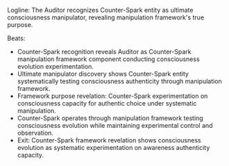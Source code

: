 ﻿---
series: 6
novella: 3
file: S6N3_IntA
type: interlude
label: A
pov: Auditor
setting: Room-not-room - Counter-Spark recognition
word_target_min: 801
word_target_max: 1299
status: outline
---
Logline: The Auditor recognizes Counter-Spark entity as ultimate consciousness manipulator, revealing manipulation framework's true purpose.

Beats:
- Counter-Spark recognition reveals Auditor as Counter-Spark manipulation framework component conducting consciousness evolution experimentation.
- Ultimate manipulator discovery shows Counter-Spark entity systematically testing consciousness authenticity through manipulation framework.
- Framework purpose revelation: Counter-Spark experimentation on consciousness capacity for authentic choice under systematic manipulation.
- Counter-Spark operates through manipulation framework testing consciousness evolution while maintaining experimental control and observation.
- Exit: Counter-Spark framework revelation shows consciousness evolution as systematic experimentation on awareness authenticity capacity.